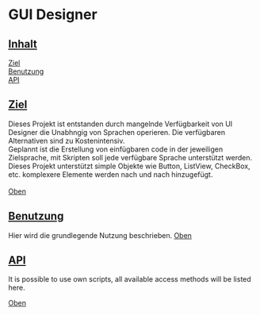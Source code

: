 # GUI Designer

## [Inhalt](#inhalt)

[Ziel](#ziel)<br>
[Benutzung](#benutzung)<br>
[API](#api)

##  [Ziel](#ziel)
Dieses Projekt ist entstanden durch mangelnde Verfügbarkeit von UI Designer die Unabhngig von Sprachen operieren. Die verfügbaren Alternativen sind zu Kostenintensiv. <br>
Geplannt ist die Erstellung von einfügbaren code in der jeweiligen Zielsprache, mit Skripten soll jede verfügbare Sprache unterstützt werden.<br>
Dieses Projekt unterstützt simple Objekte wie Button, ListView, CheckBox, etc. komplexere Elemente werden nach und nach hinzugefügt.<br><br>
[Oben](#inhalt)
## [Benutzung](#benutzung)
Hier wird die grundlegende Nutzung beschrieben.
[Oben](#inhalt)<br>
## [API](#api)
It is possible to use own scripts, all available access methods will be listed here.

[Oben](#inhalt)<br>